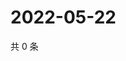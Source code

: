 # 2022-05-22

共 0 条

<!-- BEGIN WEIBO -->
<!-- 最后更新时间 Sun May 22 2022 11:05:33 GMT+0800 (China Standard Time) -->

<!-- END WEIBO -->

